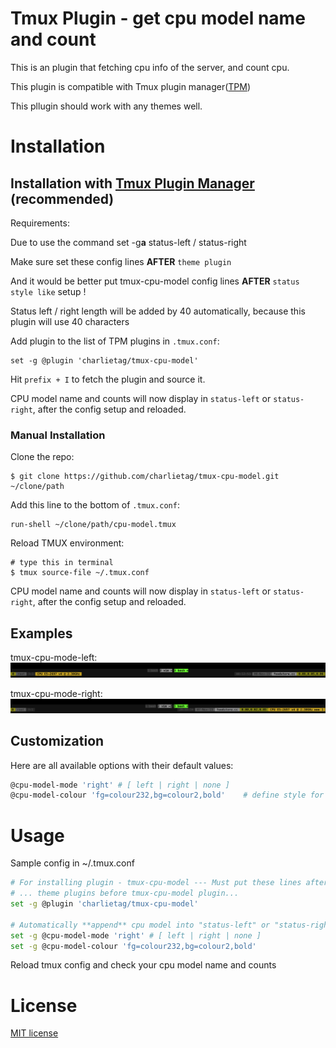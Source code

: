 # Tmux Plugin - get cpu model name and count

This is an plugin that fetching cpu info of the server, and count cpu.

This plugin is compatible with Tmux plugin manager([TPM](https://github.com/tmux-plugins/tpm))

This pllugin should work with any themes well.

# Installation
## Installation with [Tmux Plugin Manager](https://github.com/tmux-plugins/tpm) (recommended)

Requirements:

Due to use the command set -g**a** status-left / status-right 

Make sure set these config lines **AFTER** `theme plugin`

And it would be better put tmux-cpu-model config lines **AFTER** `status style like` setup !

Status left / right length will be added by 40 automatically, because this plugin will use 40 characters

Add plugin to the list of TPM plugins in `.tmux.conf`:

    set -g @plugin 'charlietag/tmux-cpu-model'

Hit `prefix + I` to fetch the plugin and source it.

CPU model name and counts will now display in `status-left` or `status-right`, after the config setup and reloaded.

### Manual Installation

Clone the repo:

    $ git clone https://github.com/charlietag/tmux-cpu-model.git ~/clone/path

Add this line to the bottom of `.tmux.conf`:

    run-shell ~/clone/path/cpu-model.tmux

Reload TMUX environment:

    # type this in terminal
    $ tmux source-file ~/.tmux.conf

CPU model name and counts will now display in `status-left` or `status-right`, after the config setup and reloaded.


## Examples

tmux-cpu-mode-left:<br/>
![tmux-cpu-mode-left](/screenshots/tmux-cpu-mode-left.png)

tmux-cpu-mode-right:<br/>
![tmux-cpu-mode-right](/screenshots/tmux-cpu-mode-right.png)


## Customization

Here are all available options with their default values:

```bash
@cpu-model-mode 'right' # [ left | right | none ]
@cpu-model-colour 'fg=colour232,bg=colour2,bold'    # define style for the displayed cpu info
```


# Usage

Sample config in ~/.tmux.conf

```bash
# For installing plugin - tmux-cpu-model --- Must put these lines after plugins which change status-style like powerline-themes
# ... theme plugins before tmux-cpu-model plugin...
set -g @plugin 'charlietag/tmux-cpu-model'

# Automatically **append** cpu model into "status-left" or "status-right"
set -g @cpu-model-mode 'right' # [ left | right | none ]
set -g @cpu-model-colour 'fg=colour232,bg=colour2,bold'
```

Reload tmux config and check your cpu model name and counts

# License

[MIT license](https://opensource.org/licenses/MIT)
